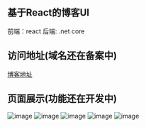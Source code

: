 ## 基于React的博客UI
  前端：react
  后端: .net core 

## 访问地址(域名还在备案中)
[博客地址](http://blog.narojay.site/)

## 页面展示(功能还在开发中)
![image](https://user-images.githubusercontent.com/19280886/135816662-963df3f9-3c0d-42ae-9b5c-3c78ed670fd3.png)
![image](https://user-images.githubusercontent.com/19280886/135816688-d1f80cf6-4c3a-46b3-ba38-46335b51fbcf.png)
![image](https://user-images.githubusercontent.com/19280886/135816731-90a92a16-fefa-4a76-b24d-e3698bb1da4a.png)
![image](https://user-images.githubusercontent.com/19280886/151818277-2082ac38-4cb1-497b-ba87-1f2c702d9500.png)
![image](https://user-images.githubusercontent.com/19280886/151818326-7bc3e94a-c665-4949-8d71-20b1f45451fc.png)


